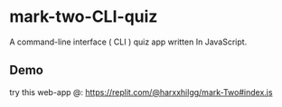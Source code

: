 # mark-two-CLI-quiz
A command-line interface ( CLI ) quiz app written In JavaScript.

## Demo 
try this web-app @: https://replit.com/@harxxhilgg/mark-Two#index.js

